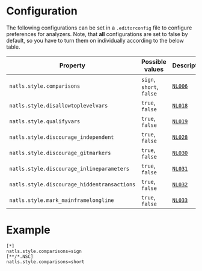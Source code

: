 # Configuration

The following configurations can be set in a `.editorconfig` file to configure preferences for analyzers. Note, that **all** configurations are set to false by default, so you have to turn them on individually according to the below table.

| Property                                      | Possible values | Description |
|-----------------------------------------------| --- | --- |
| `natls.style.comparisons`                     | `sign`, `short`, `false` | [`NL006`](../tools/ruletranslator/src/main/resources/rules/NL006)|
| `natls.style.disallowtoplevelvars`            | `true`, `false` | [`NL018`](../tools/ruletranslator/src/main/resources/rules/NL018)|
| `natls.style.qualifyvars`                     | `true`, `false` | [`NL019`](../tools/ruletranslator/src/main/resources/rules/NL019)|
| `natls.style.discourage_independent`          | `true`, `false` | [`NL028`](../tools/ruletranslator/src/main/resources/rules/NL028)|
| `natls.style.discourage_gitmarkers`           | `true`, `false` | [`NL030`](../tools/ruletranslator/src/main/resources/rules/NL030)|
| `natls.style.discourage_inlineparameters`     | `true`, `false` | [`NL031`](../tools/ruletranslator/src/main/resources/rules/NL031)|
| `natls.style.discourage_hiddentransactions`   | `true`, `false` | [`NL032`](../tools/ruletranslator/src/main/resources/rules/NL032)|
| `natls.style.mark_mainframelongline`          | `true`, `false` | [`NL033`](../tools/ruletranslator/src/main/resources/rules/NL033)|

# Example

```editorconfig
[*]
natls.style.comparisons=sign
[**/*.NSC]
natls.style.comparisons=short
```
